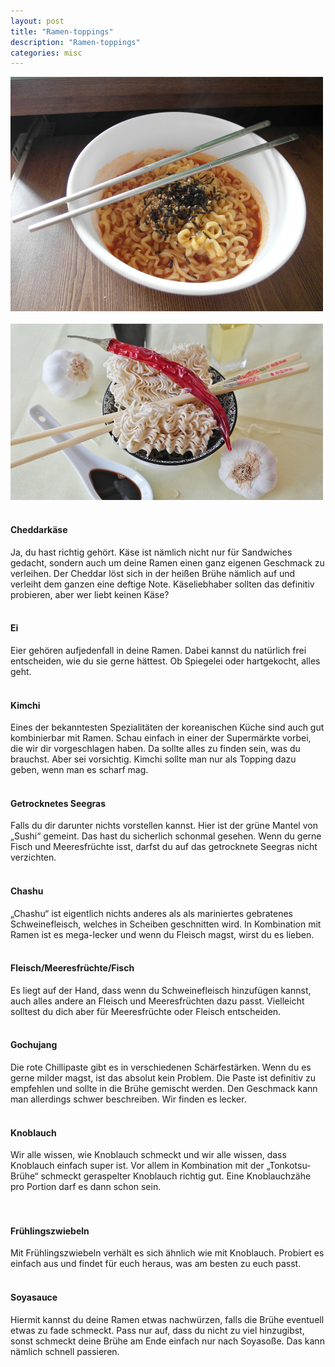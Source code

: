 ```yaml
---
layout: post
title: "Ramen-toppings"
description: "Ramen-toppings"
categories: misc
---
```

<img src="/assets/images/toppings_1.jpg" width="500" alt="toppings_1" /><br /><br />
<img src="/assets/images/toppings_2.jpg" width="500" alt="toppings_2" /><br /><br />
#### Cheddarkäse
Ja, du hast richtig gehört. Käse ist nämlich nicht nur für Sandwiches gedacht, sondern 		auch um deine Ramen einen ganz eigenen Geschmack zu verleihen. Der 	Cheddar löst 		sich in der heißen Brühe nämlich auf und verleiht dem ganzen eine deftige Note. 			Käseliebhaber sollten das definitiv probieren, aber wer liebt keinen Käse? 
<br /><br />
#### Ei
Eier gehören aufjedenfall in deine Ramen. Dabei kannst du natürlich frei entscheiden, wie 	du sie gerne hättest. Ob Spiegelei oder hartgekocht, alles geht.
<br /><br />
#### Kimchi
Eines der bekanntesten Spezialitäten der koreanischen Küche sind auch gut kombinierbar 	mit Ramen. Schau einfach in einer der Supermärkte vorbei, die wir dir vorgeschlagen 		haben. Da sollte alles zu finden sein, was du brauchst. 
	Aber sei vorsichtig. Kimchi sollte man nur als Topping dazu geben, wenn man es scharf 		mag.
<br /><br />
#### Getrocknetes Seegras
Falls du dir darunter nichts vorstellen kannst. Hier ist der grüne Mantel von „Sushi“ 		gemeint. Das hast du sicherlich schonmal gesehen. Wenn du gerne Fisch und 			Meeresfrüchte isst, darfst du auf das getrocknete Seegras nicht verzichten.
<br /><br />
#### Chashu
„Chashu“ ist eigentlich nichts anderes als als mariniertes gebratenes Schweinefleisch, 		welches in Scheiben geschnitten wird. In Kombination mit Ramen ist es mega-lecker und 	wenn du Fleisch magst, wirst du es lieben.
<br /><br />
#### Fleisch/Meeresfrüchte/Fisch
Es liegt auf der Hand, dass wenn du Schweinefleisch hinzufügen kannst, auch alles andere 	an Fleisch und Meeresfrüchten dazu passt. Vielleicht solltest du dich aber für 			Meeresfrüchte oder Fleisch entscheiden.
<br /><br />
#### Gochujang
Die rote Chillipaste gibt es in verschiedenen Schärfestärken. Wenn du es gerne milder 		magst, ist das absolut kein Problem. Die Paste ist definitiv zu empfehlen und sollte in die 	Brühe gemischt werden. Den Geschmack kann man allerdings schwer beschreiben. Wir 	finden es lecker.
<br /><br />
#### Knoblauch
Wir alle wissen, wie Knoblauch schmeckt und wir alle wissen, dass Knoblauch einfach 		super ist. Vor allem in Kombination mit der „Tonkotsu-Brühe“ schmeckt geraspelter 		Knoblauch richtig gut. Eine Knoblauchzähe pro Portion darf es dann schon sein. 	
<br /><br />
#### Frühlingszwiebeln
Mit Frühlingszwiebeln verhält es sich ähnlich wie mit Knoblauch. Probiert es einfach aus 	und findet für euch heraus, was am besten zu euch passt.
<br /><br />
#### Soyasauce
Hiermit kannst du deine Ramen etwas nachwürzen, falls die Brühe eventuell etwas zu fade 	schmeckt. Pass nur auf, dass du nicht zu viel hinzugibst, sonst schmeckt deine Brühe am 	Ende einfach nur nach Soyasoße. Das kann nämlich schnell passieren.
<br />

